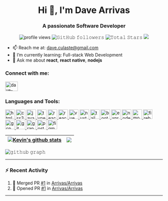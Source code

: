 <h1 align="center">Hi 👋, I'm Dave Arrivas</h1>
<h3 align="center">A passionate Software Developer</h3>
<p align="center">
  <img alt = "profile views" src="https://komarev.com/ghpvc/?username=Arrivas&style=flat&color=blue"/>
  <img alt="𝙶𝚒𝚝𝙷𝚞𝚋 𝚏𝚘𝚕𝚕𝚘𝚠𝚎𝚛𝚜" src="https://img.shields.io/github/followers/Arrivas?label=Followers&style=social"/>
  <img src="https://img.shields.io/github/stars/Arrivas?label=Stars" alt="𝚃𝚘𝚝𝚊𝚕 𝚂𝚝𝚊𝚛𝚜"/>
  <a href="https://github.com/sponsors/Arrivas"><img src="https://img.shields.io/static/v1?label=Sponsor&message=%E2%9D%A4&logo=GitHub&color=%23fe8e86"/></a>
</p>

- 📫 Reach me at: [dave.culaste@gmail.com](mailto:dave.culaste@gmail.com)
- 🌱 I’m currently learning: Full-stack Web Development
- 💬 Ask me about **react**, **react native**, **nodejs**

<h3 align="left">Connect with me:</h3>
<p align="left">
<a href="https://linkedin.com/in/dave-arrivas" target="blank"><img align="center" src="https://raw.githubusercontent.com/rahuldkjain/github-profile-readme-generator/master/src/images/icons/Social/linked-in-alt.svg" alt="dave-arrivas" height="30" width="40" /></a>
</p>

<h3 align="left">Languages and Tools:</h3>
<p align="left">
  <a href="https://www.w3.org/html/" target="_blank" rel="noreferrer">
    <img
      src="https://img.shields.io/badge/HTML5-E34F26?style=for-the-badge&logo=html5&logoColor=white"
      alt="html5"
      style="object-fit: contain"
      height="30"
    />
  </a>
  <a href="https://www.w3schools.com/css/" target="_blank" rel="noreferrer">
    <img
      src="https://img.shields.io/badge/CSS-239120?&style=for-the-badge&logo=css3&logoColor=white&bgColor=white"
      alt="css3"
      style="object-fit: contain"
      height="30"
    />
  </a>
  <a
    href="https://developer.mozilla.org/en-US/docs/Web/JavaScript"
    target="_blank"
    rel="noreferrer"
  >
    <img
      src="https://img.shields.io/badge/JavaScript-F7DF1E?style=for-the-badge&logo=javascript&logoColor=white"
      alt="javascript"
      style="object-fit: contain"
      height="30"
    />
  </a>
  <a href="https://www.typescriptlang.org/" target="_blank" rel="noreferrer">
    <img
      src="https://img.shields.io/badge/TypeScript-3178C6?style=for-the-badge&logo=typescript&logoColor=white"
      alt="typescript"
      style="object-fit: contain"
      height="30"
    />
  </a>
  <a href="https://reactjs.org/" target="_blank" rel="noreferrer">
    <img
      src="https://img.shields.io/badge/React-61DAFB?style=for-the-badge&logo=react&logoColor=white"
      alt="react"
      style="object-fit: contain"
      height="30"
    />
  </a>
  <a href="https://reactnative.dev/" target="_blank" rel="noreferrer">
    <img
      src="https://img.shields.io/badge/React_Native-61DAFB?style=for-the-badge&logo=react&logoColor=white"
      alt="reactnative"
      style="object-fit: contain"
      height="30"
    />
  </a>
  <a href="https://vuejs.org/" target="_blank" rel="noreferrer">
    <img
      src="https://img.shields.io/badge/Vue.js-4FC08D?style=for-the-badge&logo=vue.js&logoColor=white"
      alt="vue"
      style="object-fit: contain"
      height="30"
    />
  </a>
  <a href="https://nuxtjs.org/" target="_blank" rel="noreferrer">
    <img
      src="https://img.shields.io/badge/Nuxt.js-00C58E?style=for-the-badge&logo=nuxt.js&logoColor=white"
      alt="nuxt"
      style="object-fit: contain"
      height="30"
    />
  </a>
  <a href="https://tailwindcss.com/" target="_blank" rel="noreferrer">
    <img
      src="https://img.shields.io/badge/Tailwind_CSS-38B2AC?style=for-the-badge&logo=tailwind-css&logoColor=white"
      alt="tailwind"
      style="object-fit: contain"
      height="30"
    />
  </a>
  <a href="https://getbootstrap.com" target="_blank" rel="noreferrer">
    <img
      src="https://img.shields.io/badge/Bootstrap-563D7C?style=for-the-badge&logo=bootstrap&logoColor=white"
      alt="bootstrap"
      style="object-fit: contain"
      height="30"
    />
  </a>
  <a href="https://expressjs.com" target="_blank" rel="noreferrer">
    <img
      src="https://img.shields.io/badge/Express-000000?style=for-the-badge&logo=express&logoColor=white"
      alt="express"
      style="object-fit: contain"
      height="30"
    />
  </a>
  <a href="https://nodejs.org" target="_blank" rel="noreferrer">
    <img
      src="https://img.shields.io/badge/Node.js-339933?style=for-the-badge&logo=node.js&logoColor=white"
      alt="nodejs"
      style="object-fit: contain"
      height="30"
    />
  </a>
  <a href="https://www.mongodb.com/" target="_blank" rel="noreferrer">
    <img
      src="https://img.shields.io/badge/MongoDB-47A248?style=for-the-badge&logo=mongodb&logoColor=white"
      alt="mongodb"
      style="object-fit: contain"
      height="30"
    />
  </a>
  <a href="https://firebase.google.com/" target="_blank" rel="noreferrer">
    <img
      src="https://img.shields.io/badge/Firebase-FFCA28?style=for-the-badge&logo=firebase&logoColor=white"
      alt="firebase"
      style="object-fit: contain"
      height="30"
    />
  </a>
  <a href="https://cloud.google.com" target="_blank" rel="noreferrer">
    <img
      src="https://img.shields.io/badge/Google_Cloud-4285F4?style=for-the-badge&logo=google-cloud&logoColor=white"
      alt="gcp"
      style="object-fit: contain"
      height="30"
    />
  </a>
  <a href="https://git-scm.com/" target="_blank" rel="noreferrer">
    <img
      src="https://img.shields.io/badge/Git-F05032?style=for-the-badge&logo=git&logoColor=white"
      alt="git"
      style="object-fit: contain"
      height="30"
    />
  </a>
  <a href="https://graphql.org" target="_blank" rel="noreferrer">
    <img
      src="https://img.shields.io/badge/GraphQL-E10098?style=for-the-badge&logo=graphql&logoColor=white"
      alt="graphql"
      style="object-fit: contain"
      height="30"
    />
  </a>
  <a href="https://postman.com" target="_blank" rel="noreferrer">
    <img
      src="https://img.shields.io/badge/Postman-FF6C37?style=for-the-badge&logo=postman&logoColor=white"
      alt="postman"
      style="object-fit: contain"
      height="30"
    />
  </a>
  <a href="https://www.figma.com/" target="_blank" rel="noreferrer">
    <img
      src="https://img.shields.io/badge/Figma-F24E1E?style=for-the-badge&logo=figma&logoColor=white"
      alt="figma"
      style="object-fit: contain"
      height="30"
    />
  </a>
</p>

| <a href="https://github.com/anuraghazra/github-readme-stats"><img align="center" src="https://github-readme-stats.vercel.app/api?username=Arrivas&theme=github_dark&hide=contribs,issues&show_icons=true&hide_border=true" alt="Kevin's github stats" /></a> | <a href="https://github.com/anuraghazra/github-readme-stats"><img align="center" src="https://github-readme-stats.vercel.app/api/top-langs/?username=Arrivas&theme=github_dark&layout=compact&hide_border=true" /></a> |
| ------------- | ------------- |

![𝚐𝚒𝚝𝚑𝚞𝚋 𝚐𝚛𝚊𝚙𝚑](https://github-readme-activity-graph.vercel.app/graph?username=Arrivas&theme=react-dark&hide_border=true&area=true)

[//]: <> (<p align="left"> <a href="https://github.com/ryo-ma/github-profile-trophy"><img src="https://github-profile-trophy.vercel.app/?username=arrivas&theme=onedark" alt="arrivas" /></a></p>)

---
### :zap: Recent Activity

<!--START_SECTION:activity-->
1. 🎉 Merged PR [#1](https://github.com/Arrivas/Arrivas/pull/1) in [Arrivas/Arrivas](https://github.com/Arrivas/Arrivas)
2. 💪 Opened PR [#1](https://github.com/Arrivas/Arrivas/pull/1) in [Arrivas/Arrivas](https://github.com/Arrivas/Arrivas)
<!--END_SECTION:activity-->

<!--RECENT_ACTIVITY:last_update-->
<!--RECENT_ACTIVITY:last_update_end-->
---
